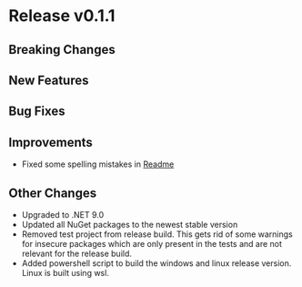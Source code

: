 # Release v0.1.1

## Breaking Changes

## New Features

## Bug Fixes

## Improvements

- Fixed some spelling mistakes in [Readme](../Readme.md)

## Other Changes

- Upgraded to .NET 9.0
- Updated all NuGet packages to the newest stable version
- Removed test project from release build. This gets rid of some warnings for insecure packages which are only present in the tests and are not relevant for the release build.
- Added powershell script to build the windows and linux release version. Linux is built using wsl.
